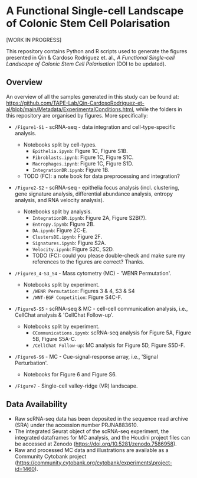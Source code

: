 # A Functional Single-cell Landscape of Colonic Stem Cell Polarisation

[WORK IN PROGRESS]

This repository contains Python and R scripts used to generate the figures presented in Qin & Cardoso Rodriguez et. al., _A Functional Single-cell Landscape of Colonic Stem Cell Polarisation_ (DOI to be updated).

## Overview

An overview of all the samples generated in this study can be found at: <https://github.com/TAPE-Lab/Qin-CardosoRodriguez-et-al/blob/main/Metadata/ExperimentalConditions.html>, while the folders in this repository are organised by figures. More specifically:

- `/Figure1-S1` - scRNA-seq - data integration and cell-type-specific analysis.

  - Notebooks split by cell-types.
    - `Epithelia.ipynb`: Figure 1C, Figure S1B.
    - `Fibroblasts.ipynb`: Figure 1C, Figure S1C.
    - `Macrophages.ipynb`: Figure 1C, Figure S1D.
    - `IntegrationDR.ipynb`: Figure 1B.
  - TODO (FC): a note book for data preprocessing and integration?

- `/Figure2-S2` - scRNA-seq - epithelia focus analysis (incl. clustering, gene signature analysis, differential abundance analysis, entropy analysis, and RNA velocity analysis).

  - Notebooks split by analysis.
    - `IntegrationDR.ipynb`: Figure 2A, Figure S2B(?).
    - `Entropy.ipynb`: Figure 2B.
    - `DA.ipynb`: Figure 2C-E.
    - `ClustersDE.ipynb`: Figure 2F.
    - `Signatures.ipynb`: Figure S2A.
    - `Velocity.ipynb`: Figure S2C, S2D.
    - TODO (FC): could you please double-check and make sure my references to the figures are correct? Thanks.

- `/Figure3_4-S3_S4` - Mass cytometry (MC) - 'WENR Permutation'.

  - Notebooks split by experiment.
    - `/WENR Permutation`: Figures 3 & 4, S3 & S4
    - `/WNT-EGF Competition`: Figure S4C-F.

- `/Figure5-S5` - scRNA-seq & MC - cell-cell communication analysis, i.e., CellChat analysis & 'CellChat Follow-up'.

  - Notebooks split by experiment.
    - `CCommunications.ipynb`: scRNA-seq analysis for Figure 5A, Figure 5B, Figure S5A-C.
    - `/CellChat Follow-up`: MC analysis for Figure 5D, Figure S5D-F.

- `/Figure6-S6` - MC - Cue-signal-response array, i.e., 'Signal Perturbation'.

  - Notebooks for Figure 6 and Figure S6.

- `/Figure7` - Single-cell valley-ridge (VR) landscape.

## Data Availability

- Raw scRNA-seq data has been deposited in the sequence read archive (SRA) under the accession number PRJNA883610.
- The integrated Seurat object of the scRNA-seq experiment, the integrated dataframes for MC analysis, and the Houdini project files can be accessed at Zenodo (<https://doi.org/10.5281/zenodo.7586958>).
- Raw and processed MC data and illustrations are available as a Community Cytobank project (<https://community.cytobank.org/cytobank/experiments\project-id=1460>).
